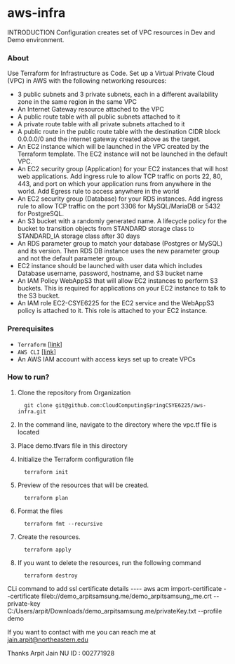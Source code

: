 # aws-infra

 INTRODUCTION
Configuration  creates set of VPC resources in Dev and Demo environment.


### About
Use Terraform for Infrastructure as Code. Set up a Virtual Private Cloud (VPC) in AWS with the following networking resources:

- 3 public subnets and 3 private subnets, each in a different availability zone in the same region in the same VPC
- An Internet Gateway resource attached to the VPC
- A public route table with all public subnets attached to it
- A private route table with all private subnets attached to it
- A public route in the public route table with the destination CIDR block 0.0.0.0/0 and the internet gateway created above as the target.
- An EC2 instance which will be launched in the VPC created by the Terraform template. The EC2 instance will not be launched in the default VPC.
- An EC2 security group (Application) for your EC2 instances that will host web applications. Add ingress rule to allow TCP traffic on ports 22, 80, 443, and port on which your application runs from anywhere in the world. Add Egress rule to access anywhere in the world
- An EC2 security group (Database) for your RDS instances. Add ingress rule to allow TCP traffic on the port 3306 for MySQL/MariaDB or 5432 for PostgreSQL.
- An S3 bucket with a randomly generated name. A lifecycle policy for the bucket to transition objects from STANDARD storage class to STANDARD_IA storage class after 30 days
- An RDS parameter group to match your database (Postgres or MySQL) and its version. Then RDS DB instance uses the new parameter group and not the default parameter group.
- EC2 instance should be launched with user data which includes Database username, password, hostname, and S3 bucket name
- An IAM Policy WebAppS3 that will allow EC2 instances to perform S3 buckets. This is required for applications on your EC2 instance to talk to the S3 bucket.
- An IAM role EC2-CSYE6225 for the EC2 service and the WebAppS3 policy is attached to it. This role is attached to your EC2 instance.


### Prerequisites

- `Terraform` [[link](https://developer.hashicorp.com/terraform/downloads?ajs_aid=fabfcbfb-08e9-498d-ac4b-fb1011298861&product_intent=terraform)]
- `AWS CLI` [[link](https://docs.aws.amazon.com/cli/latest/userguide/getting-started-install.html)]
- An AWS IAM account with access keys set up to create VPCs

### How to run?

1. Clone the repository from Organization
    ```shell
      git clone git@github.com:CloudComputingSpringCSYE6225/aws-infra.git
    ```
2. In the command line, navigate to the directory where the vpc.tf file is located

3. Place demo.tfvars file in this directory

4. Initialize the Terraform configuration file
    ```shell
      terraform init
    ```
5. Preview of the resources that will be created.
    ```shell
      terraform plan 
    ```
6. Format the files
    ```shell
      terraform fmt --recursive
    ```
7. Create the resources.
    ```shell
      terraform apply
    ```
8. If you want to delete the resources, run the following command
    ```shell
      terraform destroy
    ```
CLi command to add ssl certificate details ----
aws acm import-certificate --certificate fileb://demo_arpitsamsung.me/demo_arpitsamsung_me.crt --private-key C:/Users/arpit/Downloads/demo_arpitsamsung.me/privateKey.txt --profile demo

If you want to contact with me you can reach me at jain.arpit@northeastern.edu

Thanks Arpit Jain NU ID : 002771928
